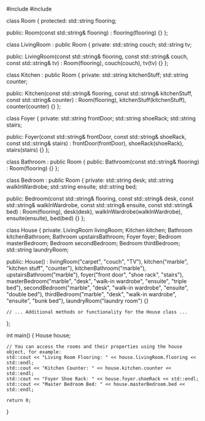 #include <iostream>
#include <string>

class Room {
protected:
    std::string flooring;

public:
    Room(const std::string& flooring) : flooring(flooring) {}
};

class LivingRoom : public Room {
private:
    std::string couch;
    std::string tv;

public:
    LivingRoom(const std::string& flooring, const std::string& couch, const std::string& tv)
        : Room(flooring), couch(couch), tv(tv) {}
};

class Kitchen : public Room {
private:
    std::string kitchenStuff;
    std::string counter;

public:
    Kitchen(const std::string& flooring, const std::string& kitchenStuff, const std::string& counter)
        : Room(flooring), kitchenStuff(kitchenStuff), counter(counter) {}
};

class Foyer {
private:
    std::string frontDoor;
    std::string shoeRack;
    std::string stairs;

public:
    Foyer(const std::string& frontDoor, const std::string& shoeRack, const std::string& stairs)
        : frontDoor(frontDoor), shoeRack(shoeRack), stairs(stairs) {}
};

class Bathroom : public Room {
public:
    Bathroom(const std::string& flooring) : Room(flooring) {}
};

class Bedroom : public Room {
private:
    std::string desk;
    std::string walkInWardrobe;
    std::string ensuite;
    std::string bed;

public:
    Bedroom(const std::string& flooring, const std::string& desk, const std::string& walkInWardrobe,
            const std::string& ensuite, const std::string& bed)
        : Room(flooring), desk(desk), walkInWardrobe(walkInWardrobe), ensuite(ensuite), bed(bed) {}
};

class House {
private:
    LivingRoom livingRoom;
    Kitchen kitchen;
    Bathroom kitchenBathroom;
    Bathroom upstairsBathroom;
    Foyer foyer;
    Bedroom masterBedroom;
    Bedroom secondBedroom;
    Bedroom thirdBedroom;
    std::string laundryRoom;

public:
    House() :
        livingRoom("carpet", "couch", "TV"),
        kitchen("marble", "kitchen stuff", "counter"),
        kitchenBathroom("marble"),
        upstairsBathroom("marble"),
        foyer("front door", "shoe rack", "stairs"),
        masterBedroom("marble", "desk", "walk-in wardrobe", "ensuite", "triple bed"),
        secondBedroom("marble", "desk", "walk-in wardrobe", "ensuite", "double bed"),
        thirdBedroom("marble", "desk", "walk-in wardrobe", "ensuite", "bunk bed"),
        laundryRoom("laundry room") {}

    // ... Additional methods or functionality for the House class ...
};

int main() {
    House house;

    // You can access the rooms and their properties using the house object, for example:
    std::cout << "Living Room Flooring: " << house.livingRoom.flooring << std::endl;
    std::cout << "Kitchen Counter: " << house.kitchen.counter << std::endl;
    std::cout << "Foyer Shoe Rack: " << house.foyer.shoeRack << std::endl;
    std::cout << "Master Bedroom Bed: " << house.masterBedroom.bed << std::endl;

    return 0;
}
